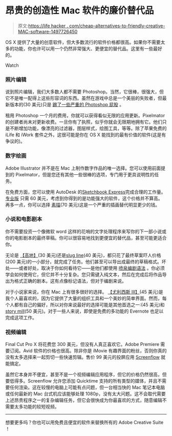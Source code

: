 # 昂贵的创造性 Mac 软件的廉价替代品

> 原文:[https://life hacker . com/cheap-alternatives-to-friendly-creative-MAC-software-1497726450](https://lifehacker.com/cheap-alternatives-to-expensive-creative-mac-software-1497726450)

OS X 提供了大量的创意软件，但大多数流行的软件价格都很高。如果你不需要太多的功能，你也许可以用一个仍然非常强大、更便宜的替代品。这里有一些最好的。

Watch

### 照片编辑

说到照片编辑，我们大多数人都不需要 Photoshop。当然，它很棒，很强大，但它不是唯一配得上这些形容词的东西。虽然在游戏中总是一个美丽的失败者，但最新版本的(30 美元)只是 [踢了一些严重的 Photoshop 屁股](https://lifehacker.com/pixelmator-3-0-is-a-seriously-good-replacement-for-phot-1450370576) 。

租用 Photoshop 一个月的费用，你就可以获得看似无限的应用更新。Pixelmator 的创建者尚未对更新收费。一旦你有了执照，似乎你就会无限期地拥有它。他们只是不断增加功能，像漂亮的过滤器，图层样式，绘图工具，等等。除了苹果免费的 iLife 和 iWork 套件之外，这很可能是你在 OS X 能找到的最有价值的软件(这是有争议的)。

### 数字绘画

Adobe Illustrator 并不是在 Mac 上制作数字作品的唯一选择。您可以使用前面提到的 Pixelmator，但是您还有其他一些很棒的选项，专门用于更具说明性的任务。

在免费方面，您可以使用 AutoDesk 的[Sketchbook Express](https://itunes.apple.com/us/app/sketchbook-express/id404243625?mt=12)完成合理的工作量。 [专业版](https://itunes.apple.com/us/app/sketchbook-pro-6/id553377898?mt=12) 只需 60 美元，考虑到你得到的是功能强大的软件，这个价格并不算高。再多一点，你可以选择 [素描](https://itunes.apple.com/us/app/sketch/id402476602?mt=12)(70 美元)这是一个严重的插画替代明显更少的钱。

### 小说和电影剧本

你不需要投资一个像微软 word 这样的花哨的文字处理程序来写你的下一部小说或你的电影剧本的最终草稿。你可以很容易地找到更便宜的替代品，甚至可能更适合你。

无论是 [【高地】](https://itunes.apple.com/us/app/highland/id499329572?mt=12)(30 美元)还是[slug line](https://itunes.apple.com/us/app/slugline/id553754186?mt=12)(40 美元)，都只花了最终草案吓人价格(200 美元)的一小部分，就完成了任务。他们甚至可以导出成最终的草稿格式。坏处——或者好处，取决于你如何看待它——是他们都使用 [喷泉编剧语法](http://fountain.io/) 。你必须学会如何使用它，但它并不十分复杂。您只需键入纯文本，然后在完成后将作品导出为格式正确的剧本。这有点像标记语法，但对于编剧来说。

对于小说家来说，你在 Mac 上有很多很好的选择。 [【尤利西斯 III】](https://itunes.apple.com/us/app/ulysses-iii/id623795237?mt=12)(45 美元)是我个人最喜欢的，因为它提供了大量的组织工具和一个美妙的简单界面。然而，每个人都有自己的偏好，所以对你来说最好的选择可能是其他首选之一:(45 美元)和[story mill](https://itunes.apple.com/us/app/storymill/id409493309?mt=12)(50 美元)。对于一些人来说，即使是免费的多功能的 Evernote 也足以完成这项工作。

### 视频编辑

Final Cut Pro X 将花费您 300 美元，但没有人真正喜欢它。Adobe Premiere 需要订阅。Avid 软件的价格也很高。除非你是 iMovie 有趣界面的粉丝，否则你真的没有太多选择来一起剪切一些快速剪辑。售价 99 美元的投屏应用 [Screenflow](http://www.telestream.net/screenflow/overview.htm) 就能搞定。

虽然它本身并不便宜，甚至不是一个视频编辑应用程序，但它的价格仍然很高，但要低得多。Screenflow 允许您添加 Quicktime 支持的所有类型的媒体，并且不需要任何渲染。这在较慢的电脑上可能有点问题，但一台相当快的 Mac 笔记本电脑或任何最新的 Mac 台式机应该能够处理 1080p，没有太大问题。这不会取代需要上述昂贵程序之一的复杂编辑任务，但它会很快成为你最喜欢的方式，随意编辑不需要太多功能的较短视频。

* * *

想要更多吗？你也可以用免费且便宜的软件来替换所有的 Adobe Creative Suite ！